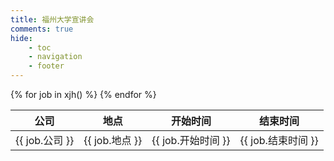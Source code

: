 ```yaml
---
title: 福州大学宣讲会
comments: true
hide:
    - toc
    - navigation
    - footer
---
```


<table id="myTable" class="display" style="width:100%">
<thead>
<tr>
<th>公司</td>
<th>地点</td>
<th>开始时间</td>
<th>结束时间</td>
</tr>
</thead>
<tbody>
{% for job in xjh() %}
<tr>
<td>{{ job.公司 }}</td>
<td>{{ job.地点 }}</td>
<td>{{ job.开始时间 }}</td>
<td>{{ job.结束时间 }}</td>
</tr>
{% endfor %}
<tbody>
</table>

<script type="text/javascript" charset="utf8" src="https://cdn.bootcdn.net/ajax/libs/jquery/1.10.2/jquery.min.js"></script>
<script>
$(document).ready( function () { $('#myTable').DataTable(); } );
</script>